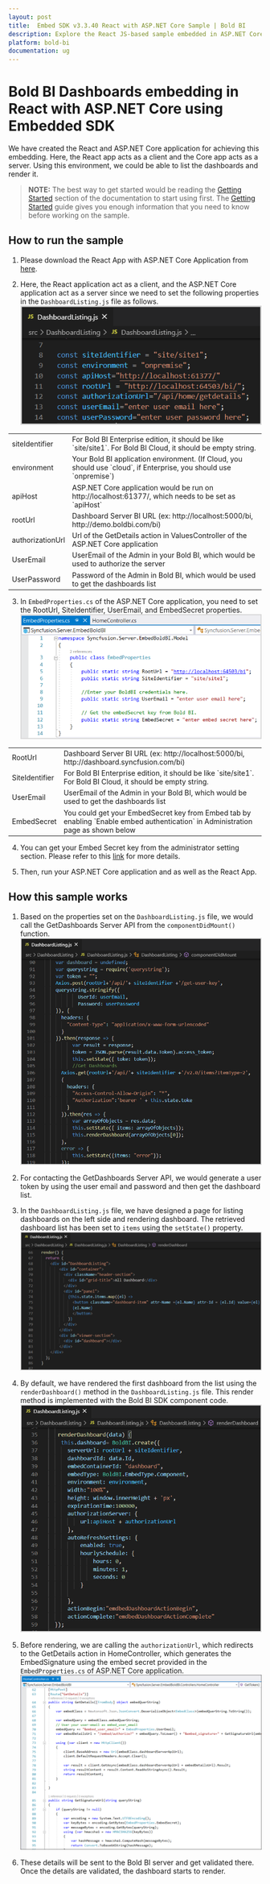 ```yaml
---
layout: post
title:  Embed SDK v3.3.40 React with ASP.NET Core Sample | Bold BI
description: Explore the React JS-based sample embedded in ASP.NET Core application supported since v3.3.40 of Bold BI.
platform: bold-bi
documentation: ug
---
```


# Bold BI Dashboards embedding in React with ASP.NET Core using Embedded SDK

We have created the React and ASP.NET Core application for achieving this embedding. Here, the React app acts as a client and the Core app acts as a server. Using this environment, we could be able to list the dashboards and render it.  

> **NOTE:** The best way to get started would be reading the [Getting Started](/embedded-bi/javascript/getting-started/) section of the documentation to start using first. The [Getting Started](/embedded-bi/javascript/getting-started/) guide gives you enough information that you need to know before working on the sample.      

## How to run the sample

1. Please download the React App with ASP.NET Core Application from [here](https://embed-sdk.boldbi.com/getting-started/react-core-v3.3/sample.zip).    

2. Here, the React application act as a client, and the ASP.NET Core application act as a server since we need to set the following properties in the `DashboardListing.js` file as follows.
![Embed Properties In App Component](/static/assets/embedded/javascript/sample/images/react-prop.png)  
<meta charset="utf-8"/>
<table>
  <tbody>
    <tr>
        <td align="left">siteIdentifier</td>
        <td align="left">For Bold BI Enterprise edition, it should be like `site/site1`. For Bold BI Cloud, it should be empty string.</td>
    </tr>
    <tr>
        <td align="left">environment</td>
        <td align="left">Your Bold BI application environment. (If Cloud, you should use `cloud`, if  Enterprise, you should use `onpremise`)</td>
    </tr>
    <tr>
        <td align="left">apiHost</td>
        <td align="left">ASP.NET Core application would be run on http://localhost:61377/, which needs to be set as `apiHost`</td>
    </tr>
    <tr>
        <td align="left">rootUrl</td>
        <td align="left">Dashboard Server BI URL (ex: http://localhost:5000/bi, http://demo.boldbi.com/bi)</td>
    </tr>
    <tr>
        <td align="left">authorizationUrl</td>
        <td align="left">Url of the GetDetails action in ValuesController of the ASP.NET Core application</td>
    </tr>
    <tr>
        <td align="left">UserEmail</td>
        <td align="left">UserEmail of the Admin in your Bold BI, which would be used to authorize the server</td>
    </tr>
    <tr>
        <td align="left">UserPassword</td>
        <td align="left">Password of the Admin in Bold BI, which would be used to get the dashboards list</td>
    </tr>
  </tbody>
</table>


3. In `EmbedProperties.cs` of the ASP.NET Core application, you need to set the RootUrl, SiteIdentifier, UserEmail, and EmbedSecret properties.  
![Embed Properties](/static/assets/embedded/javascript/sample/images/react-core-prop.png)

<meta charset="utf-8"/>
<table>
  <tbody>
    <tr>
        <td align="left">RootUrl</td>
        <td align="left">Dashboard Server BI URL (ex: http://localhost:5000/bi, http://dashboard.syncfusion.com/bi)</td>
    </tr>
    <tr>
        <td align="left">SiteIdentifier</td>
        <td align="left">For Bold BI Enterprise edition, it should be like `site/site1`. For Bold BI Cloud, it should be empty string.</td>
    </tr>
    <tr>
        <td align="left">UserEmail</td>
        <td align="left">UserEmail of the Admin in your Bold BI, which would be used to get the dashboards list</td>
    </tr>
    <tr>
        <td align="left">EmbedSecret</td>
        <td align="left">You could get your EmbedSecret key from Embed tab by enabling `Enable embed authentication` in Administration page as shown below</td>
    </tr>
  </tbody>
</table>


4. You can get your Embed Secret key from the administrator setting section. Please refer to this [link](/embedded-bi/site-administration/embed-settings/) for more details.    

5. Then, run your ASP.NET Core application and as well as the React App.  

## How this sample works

1. Based on the properties set on the `DashboardListing.js` file, we would call the GetDashboards Server API from the `componentDidMount()` function.    
![Embed Properties](/static/assets/embedded/javascript/sample/images/react-get-dashboards.png)  

2. For contacting the GetDashboards Server API, we would generate a user token by using the user email and password and then get the dashboard list.    

3. In the `DashboardListing.js` file, we have designed a page for listing dashboards on the left side and rendering dashboard. The retrieved dashboard list has been set to `items` using the `setState()` property.  
![Dashboard Listing](/static/assets/embedded/javascript/sample/images/react-dash-listing.png)   

4. By default, we have rendered the first dashboard from the list using the `renderDashboard()` method in the `DashboardListing.js` file. This render method is implemented with the Bold BI SDK component code.    
![Render Dashboard](/static/assets/embedded/javascript/sample/images/react-dash-render.png)  

5. Before rendering, we are calling the `authorizationUrl`, which redirects to the GetDetails action in HomeController, which generates the EmbedSignature using the embed secret provided in the `EmbedProperties.cs` of ASP.NET Core application.    
![Get Embed Details](/static/assets/embedded/javascript/sample/images/angular-get-details.png)  

6. These details will be sent to the Bold BI server and get validated there. Once the details are validated, the dashboard starts to render.  